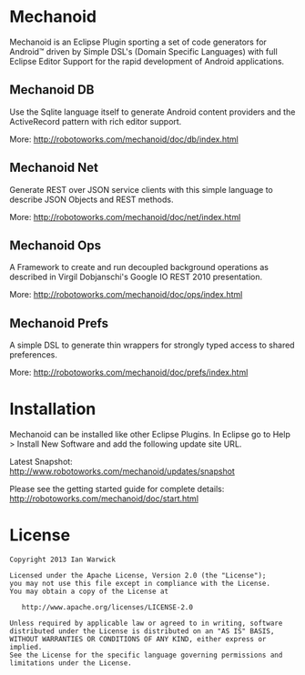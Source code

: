 Mechanoid
=============

Mechanoid is an Eclipse Plugin sporting a set of code generators for Android™ driven by Simple DSL's (Domain Specific Languages) with full Eclipse Editor Support for the rapid development of Android applications.

Mechanoid DB
------------
Use the Sqlite language itself to generate Android content providers and the ActiveRecord pattern with rich editor support.

More: http://robotoworks.com/mechanoid/doc/db/index.html

Mechanoid Net
-------------
Generate REST over JSON service clients with this simple language to describe JSON Objects and REST methods.

More: http://robotoworks.com/mechanoid/doc/net/index.html

Mechanoid Ops
-------------
A Framework to create and run decoupled background operations as described in Virgil Dobjanschi's Google IO REST 2010 presentation.

More: http://robotoworks.com/mechanoid/doc/ops/index.html

Mechanoid Prefs
---------------
A simple DSL to generate thin wrappers for strongly typed access to shared preferences.

More: http://robotoworks.com/mechanoid/doc/prefs/index.html

Installation
============

Mechanoid can be installed like other Eclipse Plugins. In Eclipse go to Help > Install New Software and add the following update site URL.

Latest Snapshot: http://www.robotoworks.com/mechanoid/updates/snapshot

Please see the getting started guide for complete details: http://robotoworks.com/mechanoid/doc/start.html

License
=======

    Copyright 2013 Ian Warwick

    Licensed under the Apache License, Version 2.0 (the "License");
    you may not use this file except in compliance with the License.
    You may obtain a copy of the License at

       http://www.apache.org/licenses/LICENSE-2.0

    Unless required by applicable law or agreed to in writing, software
    distributed under the License is distributed on an "AS IS" BASIS,
    WITHOUT WARRANTIES OR CONDITIONS OF ANY KIND, either express or implied.
    See the License for the specific language governing permissions and
    limitations under the License.
